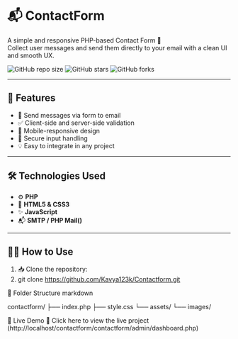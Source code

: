 # 📬 ContactForm

A simple and responsive PHP-based Contact Form 💌  
Collect user messages and send them directly to your email with a clean UI and smooth UX.

![GitHub repo size](https://img.shields.io/github/repo-size/Kavya123k/Contactform)
![GitHub stars](https://img.shields.io/github/stars/Kavya123k/Contactform?style=social)
![GitHub forks](https://img.shields.io/github/forks/Kavya123k/Contactform?style=social)

---

## 🚀 Features

- 📩 Send messages via form to email
- ✅ Client-side and server-side validation
- 📱 Mobile-responsive design
- 🔐 Secure input handling
- 💡 Easy to integrate in any project

---

## 🛠️ Technologies Used

- ⚙️ **PHP**
- 🎨 **HTML5 & CSS3**
- ✨ **JavaScript**
- 📬 **SMTP / PHP Mail()**

---

## 🧑‍💻 How to Use

1. 📥 Clone the repository:
2. git clone https://github.com/Kavya123k/Contactform.git

📂 Folder Structure
markdown

contactform/
├── index.php
├── style.css
└── assets/
    └── images/

📢 Live Demo
🚀 Click here to view the live project (http://localhost/contactform/contactform/admin/dashboard.php)
